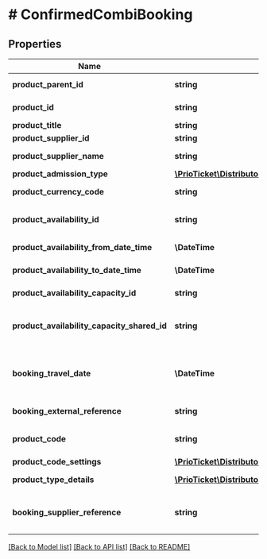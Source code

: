 # # ConfirmedCombiBooking

## Properties

Name | Type | Description | Notes
------------ | ------------- | ------------- | -------------
**product_parent_id** | **string** | Unique identifier for the parent product assigned by Prio. | [readonly]
**product_id** | **string** | Unique identifier for the product assigned by Prio. |
**product_title** | **string** | The title of product. | [readonly]
**product_supplier_id** | **string** | Unique identifier for supplier. | [readonly]
**product_supplier_name** | **string** | Name of the supplier which offers the product(s). | [readonly]
**product_admission_type** | [**\PrioTicket\DistributorAPI\Models\ProductAdmissionType**](ProductAdmissionType.md) |  |
**product_currency_code** | **string** | Product Currency Code, according to [ISO-4217](https://en.wikipedia.org/wiki/ISO_4217). | [readonly]
**product_availability_id** | **string** | The unique ID for the availability slot. Only mandatory if &#x60;product_availability:true&#x60; | [optional]
**product_availability_from_date_time** | **\DateTime** | The starting date and time of the activity availability. | [optional] [readonly]
**product_availability_to_date_time** | **\DateTime** | The till date and time of the activity availability. | [optional] [readonly]
**product_availability_capacity_id** | **string** | Availability group / capacity identifier. | [optional] [readonly]
**product_availability_capacity_shared_id** | **string** | Shared availability / capacity identifier. Only applicable if &#x60;capacity_type:SHARED / COMBINED&#x60;. | [optional] [readonly]
**booking_travel_date** | **\DateTime** | If &#x60;product_availability:false&#x60; you can still define the expected redemption date of this product. Required if &#x60;product_traveldate_required:true&#x60;. | [optional]
**booking_external_reference** | **string** | A unique booking identifier within the external system. | [optional]
**product_code** | **string** | The product code. More details can be found on &#x60;product_code_settings&#x60;. | [readonly]
**product_code_settings** | [**\PrioTicket\DistributorAPI\Models\ProductCodeSettings**](ProductCodeSettings.md) |  |
**product_type_details** | [**\PrioTicket\DistributorAPI\Models\BookingItemConfirmed[]**](BookingItemConfirmed.md) | A list of the confirmed booked combi-product types. | [readonly]
**booking_supplier_reference** | **string** | Unique identifier for booking assigned by supplier system. Only applicable if &#x60;product_third_party:true&#x60;. | [optional] [readonly]

[[Back to Model list]](../../README.md#models) [[Back to API list]](../../README.md#endpoints) [[Back to README]](../../README.md)
